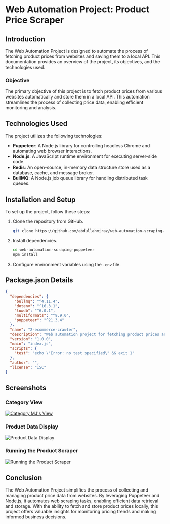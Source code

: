 # Web Automation Project: Product Price Scraper

## Introduction
The Web Automation Project is designed to automate the process of fetching product prices from websites and saving them to a local API. This documentation provides an overview of the project, its objectives, and the technologies used.

### Objective
The primary objective of this project is to fetch product prices from various websites automatically and store them in a local API. This automation streamlines the process of collecting price data, enabling efficient monitoring and analysis.

## Technologies Used
The project utilizes the following technologies:
- **Puppeteer**: A Node.js library for controlling headless Chrome and automating web browser interactions.
- **Node.js**: A JavaScript runtime environment for executing server-side code.
- **Redis**: An open-source, in-memory data structure store used as a database, cache, and message broker.
- **BullMQ**: A Node.js job queue library for handling distributed task queues.

## Installation and Setup
To set up the project, follow these steps:
1. Clone the repository from GitHub.
   ```bash
   git clone https://github.com/abdullahmiraz/web-automation-scraping-puppeteer.git
   ```
2. Install dependencies.
   ```bash
   cd web-automation-scraping-puppeteer
   npm install
   ```
3. Configure environment variables using the `.env` file.

## Package.json Details
```json
{
  "dependencies": {
    "bullmq": "^4.11.4",
    "dotenv": "^16.3.1",
    "lowdb": "^6.0.1",
    "multiformats": "^9.9.0",
    "puppeteer": "^21.3.4"
  },
  "name": "2-ecommerce-crawler",
  "description": "Web automation project for fetching product prices and saving them to a local API.",
  "version": "1.0.0",
  "main": "index.js",
  "scripts": {
    "test": "echo \"Error: no test specified\" && exit 1"
  },
  "author": "",
  "license": "ISC"
}
```

## Screenshots
### Category View
[![Category MJ's View](https://i.ibb.co/yphpsyN/category-mjs-viee.png)](https://i.ibb.co/yphpsyN/category-mjs-viee.png)

### Product Data Display
![Product Data Display](https://i.ibb.co/YcyT109/product-mjs-file-showing.png)

### Running the Product Scraper
![Running the Product Scraper](https://i.ibb.co/821jFkK/product-mjs-running.png)

## Conclusion
The Web Automation Project simplifies the process of collecting and managing product price data from websites. By leveraging Puppeteer and Node.js, it automates web scraping tasks, enabling efficient data retrieval and storage. With the ability to fetch and store product prices locally, this project offers valuable insights for monitoring pricing trends and making informed business decisions.
